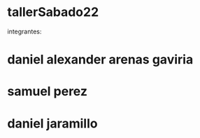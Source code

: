 # tallerSabado22

integrantes:

# daniel alexander arenas gaviria
# samuel perez 
# daniel jaramillo
